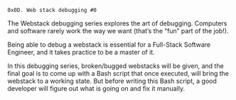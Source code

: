     0x0D. Web stack debugging #0


The Webstack debugging series explores the art of debugging. Computers and software rarely work the way we want (that’s the “fun” part of the job!).

Being able to debug a webstack is essential for a Full-Stack Software Engineer, and it takes practice to be a master of it.

In this debugging series, broken/bugged webstacks will be given, and the final goal is to come up with a Bash script that once executed, will bring the webstack to a working state. But before writing this Bash script, a good developer will figure out what is going on and fix it manually.
